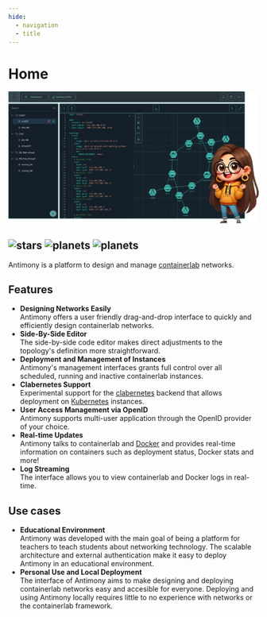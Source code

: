 ```yaml
---
hide:
  - navigation
  - title
---
```

# Home

<p align=center><a href="https://containerlab.dev"><img src=images/antimony-title.png?sanitize=true/></a></p>

![stars](https://img.shields.io/github/stars/antimony-team/antimony?style=for-the-badge&color=609e9f)
![planets](https://img.shields.io/badge/planets-420-purple?style=for-the-badge&color=609e9f)
![planets](https://img.shields.io/badge/moons-69k-purple?style=for-the-badge&color=609e9f)
---

Antimony is a platform to design and manage <a href="https://containerlab.dev">containerlab</a> networks.

## Features

* **Designing Networks Easily**  
    Antimony offers a user friendly drag-and-drop interface to quickly and efficiently design containerlab networks. 
* **Side-By-Side Editor**  
    The side-by-side code editor makes direct adjustments to the topology's definition more straightforward.
* **Deployment and Management of Instances**  
    Antimony's management interfaces grants full control over all scheduled, running and inactive containerlab instances.
* **Clabernetes Support**  
    Experimental support for the [clabernetes](https://containerlab.dev/manual/clabernetes/) backend that allows deployment on [Kubernetes](https://kubernetes.io/) instances.
* **User Access Management via OpenID**  
    Antimony supports multi-user application through the OpenID provider of your choice.
* **Real-time Updates**  
    Antimony talks to containerlab and [Docker](https://www.docker.com/) and provides real-time information on containers such as deployment status, Docker stats and more!
* **Log Streaming**  
    The interface allows you to view containerlab and Docker logs in real-time. 

## Use cases

* **Educational Environment**  
    Antimony was developed with the main goal of being a platform for teachers to teach students about networking technology. The scalable architecture and external authentication make it easy to deploy Antimony in an educational environment.
* **Personal Use and Local Deployment**  
    The interface of Antimony aims to make designing and deploying containerlab networks easy and accesible for everyone. Deploying and using Antimony locally requires little to no experience with networks or the containerlab framework.
